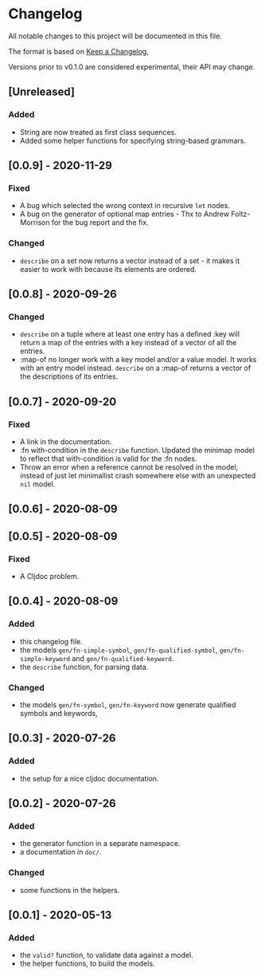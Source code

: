 # Changelog
All notable changes to this project will be documented in this file.

The format is based on [Keep a Changelog](https://keepachangelog.com/en/1.0.0/),

Versions prior to v0.1.0 are considered experimental, their API may change.

## [Unreleased]

### Added

- String are now treated as first class sequences.
- Added some helper functions for specifying string-based grammars.

## [0.0.9] - 2020-11-29

### Fixed

- A bug which selected the wrong context in recursive `let` nodes.
- A bug on the generator of optional map entries - Thx to Andrew Foltz-Morrison for the bug report and the fix.

### Changed

- `describe` on a set now returns a vector instead of a set - it makes it easier to work with
  because its elements are ordered.

## [0.0.8] - 2020-09-26

### Changed

- `describe` on a tuple where at least one entry has a defined :key will return
  a map of the entries with a key instead of a vector of all the entries.
- :map-of no longer work with a key model and/or a value model. It works with an entry model instead.
  `describe` on a :map-of returns a vector of the descriptions of its entries.

## [0.0.7] - 2020-09-20

### Fixed
- A link in the documentation.
- :fn with-condition in the `describe` function.
  Updated the minimap model to reflect that with-condition is valid for the :fn nodes.
- Throw an error when a reference cannot be resolved in the model, instead of just let
  minimallist crash somewhere else with an unexpected `nil` model.

## [0.0.6] - 2020-08-09
## [0.0.5] - 2020-08-09

### Fixed
- A Cljdoc problem.

## [0.0.4] - 2020-08-09

### Added
- this changelog file.
- the models `gen/fn-simple-symbol`, `gen/fn-qualified-symbol`,
  `gen/fn-simple-keyword` and `gen/fn-qualified-keyword`.
- the `describe` function, for parsing data.

### Changed
- the models `gen/fn-symbol`, `gen/fn-keyword` now generate qualified symbols and keywords,

## [0.0.3] - 2020-07-26

### Added
- the setup for a nice cljdoc documentation.

## [0.0.2] - 2020-07-26

### Added
- the generator function in a separate namespace.
- a documentation in `doc/`.

### Changed
- some functions in the helpers.

## [0.0.1] - 2020-05-13

### Added
- the `valid?` function, to validate data against a model.
- the helper functions, to build the models.
